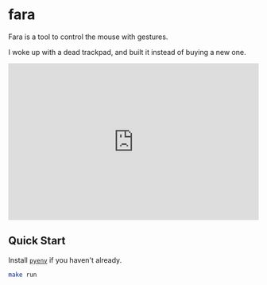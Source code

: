 # fara

Fara is a tool to control the mouse with gestures.

I woke up with a dead trackpad, and built it instead of buying a new one.

<div style="position: relative; padding-bottom: 62.5%; height: 0;"><iframe src="https://www.loom.com/embed/3ed951f331c74d4e9c1a15dd5662e2e8?sid=82ff1a41-7cd4-40e6-8bd6-9b43ade3e88a" frameborder="0" webkitallowfullscreen mozallowfullscreen allowfullscreen style="position: absolute; top: 0; left: 0; width: 100%; height: 100%;"></iframe></div>

## Quick Start

Install [`pyenv`](https://github.com/pyenv/pyenv?tab=readme-ov-file#installation) if you haven't already.

```bash
make run
```
